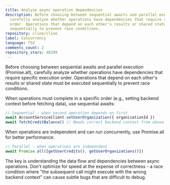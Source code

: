 ```yaml
---
title: Analyze async operation dependencies
description: Before choosing between sequential awaits and parallel execution (Promise.all),
  carefully analyze whether operations have dependencies that require specific execution
  order. Operations that depend on each other's results or shared state must be executed
  sequentially to prevent race conditions.
repository: cline/cline
label: Concurrency
language: TSX
comments_count: 2
repository_stars: 48299
---
```


Before choosing between sequential awaits and parallel execution (Promise.all), carefully analyze whether operations have dependencies that require specific execution order. Operations that depend on each other's results or shared state must be executed sequentially to prevent race conditions.

When operations must complete in a specific order (e.g., setting backend context before fetching data), use sequential awaits:

```javascript
// Sequential - when second operation depends on first
await AccountServiceClient.setUserOrganization({ organizationId })
await fetchCreditBalance() // Needs correct backend context from above
```

When operations are independent and can run concurrently, use Promise.all for better performance:

```javascript
// Parallel - when operations are independent
await Promise.all([getUserCredits(), getUserOrganizations()])
```

The key is understanding the data flow and dependencies between async operations. Don't optimize for speed at the expense of correctness - a race condition where "the subsequent call might execute with the wrong backend context" can cause subtle bugs that are difficult to debug.